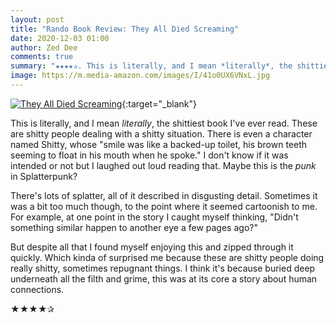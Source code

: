 ```yaml
---
layout: post
title: "Rando Book Review: They All Died Screaming"
date: 2020-12-03 01:00
author: Zed Dee
comments: true
summary: "★★★★✰. This is literally, and I mean *literally*, the shittiest book I've ever read."
image: https://m.media-amazon.com/images/I/41o0UX6VNxL.jpg
---
```


[![They All Died Screaming](https://m.media-amazon.com/images/I/41o0UX6VNxL.jpg)](https://www.amazon.com/They-Died-Screaming-Kristopher-Triana-ebook/dp/B08748PBL5){:target="_blank"}

This is literally, and I mean *literally*, the shittiest book I've ever read. These are shitty people dealing with a shitty situation. There is even a character named Shitty, whose "smile was like a backed-up toilet, his brown teeth seeming to float in his mouth when he spoke." I don't know if it was intended or not but I laughed out loud reading that. Maybe this is the *punk* in Splatterpunk?

There's lots of splatter, all of it described in disgusting detail. Sometimes it was a bit too much though, to the point where it seemed cartoonish to me. For example, at one point in the story I caught myself thinking, "Didn't something similar happen to another eye a few pages ago?"

But despite all that I found myself enjoying this and zipped through it quickly. Which kinda of surprised me because these are shitty people doing really shitty, sometimes repugnant things. I think it's because buried deep underneath all the filth and grime, this was at its core a story about human connections.

★★★★✰
